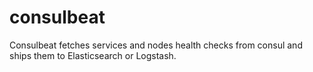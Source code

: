 # consulbeat

Consulbeat fetches services and nodes health checks from consul and ships them to Elasticsearch or Logstash.